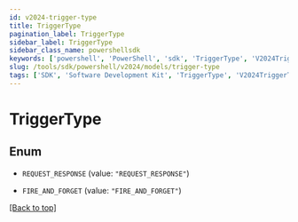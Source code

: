 ```yaml
---
id: v2024-trigger-type
title: TriggerType
pagination_label: TriggerType
sidebar_label: TriggerType
sidebar_class_name: powershellsdk
keywords: ['powershell', 'PowerShell', 'sdk', 'TriggerType', 'V2024TriggerType']
slug: /tools/sdk/powershell/v2024/models/trigger-type
tags: ['SDK', 'Software Development Kit', 'TriggerType', 'V2024TriggerType']
---
```


# TriggerType

## Enum

- `REQUEST_RESPONSE` (value: `"REQUEST_RESPONSE"`)

- `FIRE_AND_FORGET` (value: `"FIRE_AND_FORGET"`)

[[Back to top]](#)
